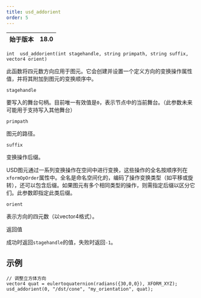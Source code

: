 ```yaml
---
title: usd_addorient
order: 5
---
```

| 始于版本 | 18.0 |
| --- | --- |

`int  usd_addorient(int stagehandle, string primpath, string suffix, vector4 orient)`

此函数将四元数方向应用于图元。它会创建并设置一个定义方向的变换操作属性值，并将其附加到图元的变换顺序中。

`stagehandle`

要写入的舞台句柄。目前唯一有效值是`0`，表示节点中的当前舞台。（此参数未来可能用于支持写入其他舞台）

`primpath`

图元的路径。

`suffix`

变换操作后缀。

USD图元通过一系列变换操作在空间中进行变换，这些操作的全名按顺序列在`xformOpOrder`属性中。全名是命名空间化的，编码了操作变换类型（如平移或旋转），还可以包含后缀。如果图元有多个相同类型的操作，则需指定后缀以区分它们。此参数即指定此类后缀。

`orient`

表示方向的四元数（以vector4格式）。

返回值

成功时返回`stagehandle`的值，失败时返回`-1`。

## 示例

```vex
// 调整立方体方向
vector4 quat = eulertoquaternion(radians({30,0,0}), XFORM_XYZ);
usd_addorient(0, "/dst/cone", "my_orientation", quat);

```
